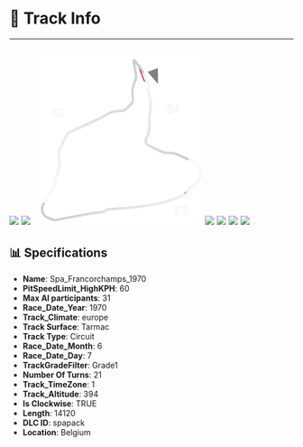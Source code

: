 # 🏁 Track Info

---
![](image_1.jpg)
![](image_2.jpg)
![](image_3.jpg)
![](image_4.jpg)
![](image_5.jpg)
![](image_6.jpg)
![](image_7.jpg)
---

## 📊 Specifications

- **Name**: Spa_Francorchamps_1970
- **PitSpeedLimit_HighKPH**: 60
- **Max AI participants**: 31
- **Race_Date_Year**: 1970
- **Track_Climate**: europe
- **Track Surface**: Tarmac
- **Track Type**: Circuit
- **Race_Date_Month**: 6
- **Race_Date_Day**: 7
- **TrackGradeFilter**: Grade1
- **Number Of Turns**: 21
- **Track_TimeZone**: 1
- **Track_Altitude**: 394
- **Is Clockwise**: TRUE
- **Length**: 14120
- **DLC ID**: spapack
- **Location**: Belgium
